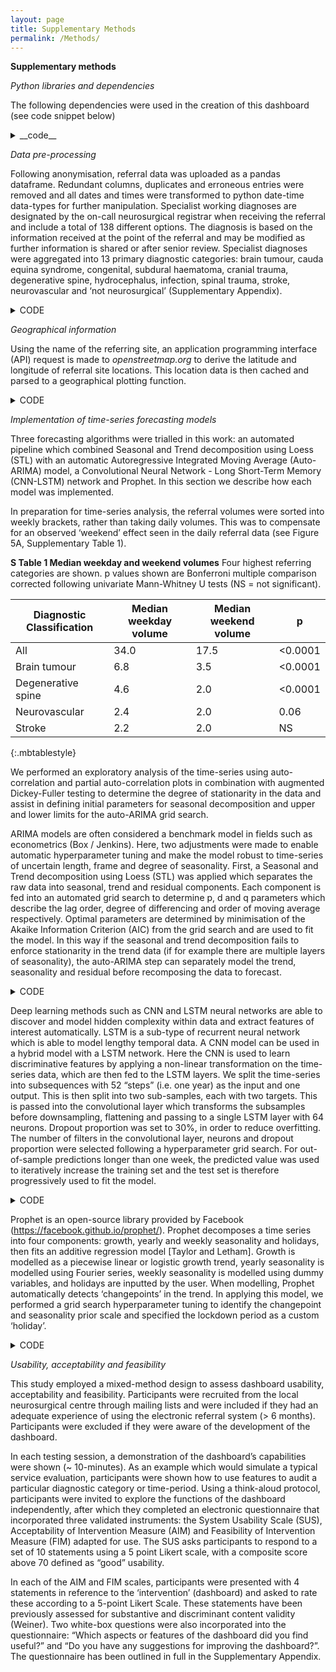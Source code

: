 ```yaml
---
layout: page
title: Supplementary Methods
permalink: /Methods/
---
```


__Supplementary methods__

*Python libraries and dependencies*

The following dependencies were used in the creation of this dashboard (see code snippet below)

<details>
<summary>__code__</summary>

{% highlight python %}
'pandas', 1.2.3
'numpy', 1.19.5
'matplotlib.pyplot', 3.4.1
'scipy', 1.6.2
'plotly', 5.3.1
'dash', 1.20.0
'dash_core_components', 1.16.0
'dash_html_components', 1.1.3
'requests', 2.25.1
'statsmodels', 0.11.0
'prophet', 1.0.1
'pmdarima' 1.81
'tensorflow' 2.4.1
{% endhighlight %}

</details>

*Data pre-processing*

Following anonymisation, referral data was uploaded as a pandas dataframe. Redundant columns, duplicates and erroneous entries were removed and all dates and times were transformed to python date-time data-types for further manipulation. Specialist working diagnoses are designated by the on-call neurosurgical registrar when receiving the referral and include a total of 138 different options. The diagnosis is based on the information received at the point of the referral and may be modified as further information is shared or after senior review. Specialist diagnoses were aggregated into 13 primary diagnostic categories: brain tumour, cauda equina syndrome, congenital, subdural haematoma, cranial trauma, degenerative spine, hydrocephalus, infection, spinal trauma, stroke, neurovascular and ‘not neurosurgical’ (Supplementary Appendix). 

<details>
<summary>CODE</summary>

{% highlight python %}
#Upload anonymised file - either saved as .csv or .pkl

df_all = pd.read_pickle(filename)

#Drop duplicates
df_all.drop_duplicates(inplace=True)

#Drop redundant columns
df_all.drop(columns = ['Referring Doctor Name','Bleep or Telephone No','MobileNo','Subsequent Doctor Grade Name','Subsequent Bleep Number','Subsequent Mobile No','Subsequent Dr Email Address','Subsequent Consultant Email Address'], inplace = True)

#Transform date-time entries to datetime datatype
df_all = transform_to_datetime(df_all, 'Referral Time')

#Convert specialist working diagnosis into primary diagnostic classification based on diagnosis table - see Appendix table
diagnosis_table = pd.read_csv('diagnoses_table.csv', low_memory=False)
df_all = add_classification_level(df_all, diagnosis_table,
                                  'Primary Classification')


## RELEVANT PROCESSING FUNCTIONS

def match_classification(diagnosis_table, classification_level,
                               diagnosis):
    diagnosis_level = diagnosis_table[
        diagnosis_table['Specialist working diagnosis'] ==
        diagnosis][classification_level]
    if (len(diagnosis_level.values) > 0):
        return diagnosis_level.values[0]
    return 'no_match'

def add_classification(input_df, diagnosis_table, classification_level):
    df_copy = copy.deepcopy(input_df)
    partial_func = partial(match_classification, diagnosis_table,
                           classification_level)
    df_copy[classification_level] = df_copy[
        'Specialist Working Diagnosis'].apply(partial_func)
    return df_copy
    
def transform_to_datetime(df, time_col):
    copy = df.copy()
    copy[time_col] = pd.to_datetime(copy[time_col], dayfirst=True)
    return copy
{% endhighlight %}

</details>

*Geographical information*

Using the name of the referring site, an application programming interface (API) request is made to *openstreetmap.org* to derive the latitude and longitude of referral site locations. This location data is then cached and parsed to a geographical plotting function.

<details>
<summary>CODE</summary>

{% highlight python %}
##API REQUEST TO GENERATE LATITUDE AND LONGITUDE CO-ORDINATES

def placemaker(df_all):
    
    #Parse and sort dataframe
    geocount = df_all
    geocount = geocount.groupby(by=['Primary Classification','Referring Hospital'])[['Age']].count().unstack(level=0)
    geocount.columns = geocount.columns.droplevel()
    geocount.fillna(value=0,inplace=True)
    geocount['total'] = geocount.sum(axis=1)
    geocount.reset_index(inplace = True)

    #Generate empty columns to fill location data in
    geocount['add'] = 0
    geocount['lon'] = 0
    geocount['lat'] = 0
    geocount = geocount.sort_values(by = 'total', ascending = False)
    geocount.reset_index(drop=True, inplace=True)

    #Generate list of unique hospitals from dataframe
    hosplist = geocount['Referring Hospital'].unique()
    hosplist = hosplist.tolist()

    #For each unique hospital, perform an API request
    for i,v in enumerate(hosplist):

        address = v
        url = 'https://nominatim.openstreetmap.org/search/' + urllib.parse.quote(address)+'?format=json'
        response = requests.get(url).json()
        geocount.loc[i,['add', 'lon', 'lat']] = [address,response[0]["lon"],response[0]["lat"]]
        
    #Create seperate dataframe to save location data to cache
    locmatch = pd.DataFrame()
    locmatch['Referring Hospital'] = geocount['add']
    locmatch['lon'] = geocount.lon
    locmatch['lat'] = geocount.lat
    locmatch.to_csv('locmatch2.csv')
        
    return geocount, hosplist, locmatch

##GENERATE GEOGRAPHICAL FIGURE

def geospatial(df, date1, date2,classification):
    
    #select data by time
    geocount = single_period(df, date1, date2)

    #filter df by primary classification and sort
    if classification != "all":
           geocount = geocount[geocount['Primary Classification'] == classification]

    geocount = geocount.groupby(by=['Primary Classification','Referring Hospital'])[['Age']].count().unstack(level=0)
    geocount.columns = geocount.columns.droplevel()
    geocount.fillna(value=0,inplace=True)
    geocount['total'] = geocount.sum(axis=1)
    geocount.reset_index(inplace = True)
    geocount = geocount.sort_values(by='total', ascending=False)
    geocount.reset_index(drop=True, inplace=True)
    geocount = geocount.merge(locmatch, on='Referring Hospital')

    #create figure, can be scaled by color or size
    fig5 = px.scatter_mapbox(geocount,
                             lat="lat",
                             lon="lon",
                             hover_name="Referring Hospital",
                             hover_data=["total"],
                             zoom=9,
                             height=300,
                             size=geocount.total,
                             size_max=40,
                             color="total",
                             center={
                                 'lat': 51.6,
                                 'lon': -0.26
                             },
                             opacity=0.7)

    #update layouts
    fig5.update_layout(mapbox_style='carto-positron')
    fig5['data'][0]['showlegend'] = False
    fig5['data'][0]['name'] = 'Referring Site'
    fig5.update_layout(margin={"r": 0, "t": 0, "l": 0, "b": 0})
    fig5.update_layout(autosize=True, width=800, height=800)

    return fig5


## RELEVANT PROCESSING FUNCTIONS

def single_period(df, date1, date2):
    return df[(df['Referral Time'] >= date1) & (df['Referral Time'] < date2)]


{% endhighlight %}

</details>

*Implementation of time-series forecasting models*

Three forecasting algorithms were trialled in this work: an automated pipeline which combined Seasonal and Trend decomposition using Loess (STL) with an automatic Autoregressive Integrated Moving Average (Auto-ARIMA) model, a Convolutional Neural Network - Long Short-Term Memory (CNN-LSTM) network and Prophet. In this section we describe how each model was implemented.

In preparation for time-series analysis, the referral volumes were sorted into weekly brackets, rather than taking daily volumes. This was to compensate for an observed ‘weekend’ effect seen in the daily referral data (see Figure 5A, Supplementary Table 1). 

__S Table 1 Median weekday and weekend volumes__ 
  Four highest referring categories are shown. p values shown are Bonferroni multiple comparison corrected following univariate Mann-Whitney U tests (NS = not significant).

| __Diagnostic Classification__ | __Median weekday volume__ | __Median weekend volume__ | __p__       |
|---------------------------|-----------------------|-----------------------|---------|
| All                       | 34.0                  | 17.5                  | <0.0001 |
| Brain tumour              | 6.8                   | 3.5                   | <0.0001 |
| Degenerative spine        | 4.6                   | 2.0                   | <0.0001 |
| Neurovascular             | 2.4                   | 2.0                   | 0.06    |
| Stroke                    | 2.2                   | 2.0                   | NS      |
{:.mbtablestyle}
                                                                                      
We performed an exploratory analysis of the time-series using auto-correlation and partial auto-correlation plots in combination with augmented Dickey-Fuller testing to determine the degree of stationarity in the data and assist in defining initial parameters for seasonal decomposition and upper and lower limits for the auto-ARIMA grid search.
                                                                                      
ARIMA models are often considered a benchmark model in fields such as econometrics (Box / Jenkins). Here, two adjustments were made to enable automatic hyperparameter tuning and make the model robust to time-series of uncertain length, frame and degree of seasonality. First, a Seasonal and Trend decomposition using Loess (STL) was applied which separates the raw data into seasonal, trend and residual components. Each component is fed into an automated grid search to determine p, d and q parameters which describe the lag order, degree of differencing and order of moving average respectively. Optimal parameters are determined by minimisation of the Akaike Information Criterion (AIC) from the grid search and are used to fit the model. In this way if the seasonal and trend decomposition fails to enforce stationarity in the trend data (if for example there are multiple layers of seasonality), the auto-ARIMA step can separately model the trend, seasonality and residual before recomposing the data to forecast.

<details>
<summary>CODE</summary>

{% highlight python %}
### STL/Auto-ARIMA model
#Run EDA on weekly time-series first to manually check seasonality

#Set variables
res = []

#STL period corresponds to expected seasonality. 4 chosen to reflect monthly seasonal changes.
##Also can use 52 for yearly or 26 for 6-monthly seasonality
period = 4

#How long into future/out-of-sample to make forecast
future = 0
#95% Confidence interval
confidence = 0.05

#STL decomposition with default parameters and period - can be further tuned using grid search
res = STL(df, period = period, robust = False).fit()

#Seasonal auto-ARIMA, stepwise can be changed to True for more thorough grid search
smodel = pm.auto_arima(res.seasonal,
                   start_p=0, max_p=5,
                   start_q=0, max_q=5,
                   seasonal=False,
                   stepwise = False,
                   start_d=0, max_d=5,
                   trace=False, error_action='ignore');

#Trend auto-ARIMA
tmodel = pm.auto_arima(res.trend,
                   start_p=0, max_p=5,
                   start_q=0, max_q=5,
                   seasonal=False,
                   stepwise = False,
                   start_d=0, max_d=5,
                   trace=False, error_action='ignore');

#Residual auto-ARIMA
rmodel = pm.auto_arima(res.resid,
                   start_p=0, max_p=5,
                   start_q=0, max_q=5,
                   seasonal=False,
                   stepwise = False,
                   start_d=0, max_d=5,
                   trace=False, error_action='ignore');

#Modelling seasonality
modelsea = SARIMAX(res.seasonal, order = smodel.order, seasonal_order= smodel.seasonal_order).fit()

#If Auto-ARIMA fails then use simple differenced d=1 model for trend
try:
    modeltrend = ARIMA(res.trend, order = tmodel.order, freq=interval).fit()
except:
    modeltrend = ARIMA(res.trend, order = (0,1,0), freq=interval).fit()
    
#Modelling residual
modelres = ARIMA(res.resid, order = rmodel.order, freq=interval).fit()

#Forecasting and recomposition
forecast_season  = modelsea.forecast(future, alpha=confidence)
forecast_trend, std_err_trend, confidence_int_trend = modeltrend.forecast(future, alpha=confidence)
forecast_resid, std_err_resid, confidence_int_resid = modelres.forecast(future, alpha=confidence)
forecast_final = forecast_season + forecast_trend + forecast_resid
conf = confidence_int_trend + confidence_int_resid                                
{% endhighlight %}

</details>

Deep learning methods such as CNN and LSTM neural networks are able to discover and model hidden complexity within data and extract features of interest automatically. LSTM is a sub-type of recurrent neural network which is able to model lengthy temporal data. A CNN model can be used in a hybrid model with a LSTM network. Here the CNN is used to learn discriminative features by applying a non-linear transformation on the time-series data, which are then fed to the LSTM layers. 
We split the time-series into subsequences with 52 “steps” (i.e. one year) as the input and one output. This is then split into two sub-samples, each with two targets. This is passed into the convolutional layer which transforms the subsamples before downsampling, flattening and passing to a single LSTM layer with 64 neurons. Dropout proportion was set to 30%, in order to reduce overfitting. The number of filters in the convolutional layer, neurons and dropout proportion were selected following a hyperparameter grid search. For out-of-sample predictions longer than one week, the predicted value was used to iteratively increase the training set and the test set is therefore progressively used to fit the model.

<details>
<summary>CODE</summary>

{% highlight python %}
###CNN-LSTM implementation

#Relevant imports
from tensorflow.keras.models import Sequential
from tensorflow.keras.layers import LSTM, Dense, Flatten, TimeDistributed, Conv1D, MaxPooling1D

# define input sequence from dataframe
sequence = df['all'].to_list()

# Set number of steps, keep even
n_steps = 52

# split into an array of subsequences, X = input
X, y = sequence_split(sequence, n_steps)

features = 1
n_seq = 2

# divided subsequence into 2 subsamples
n_steps_2 = n_steps/2

# reshape input data for CNN layer
X = X.reshape((X.shape[0], n_seq, n_steps2, features))

# set up sequential stack model
model = Sequential()

#CNN layer with 64 output filters, kernel size corresponds to length of convolutional window
model.add(TimeDistributed(Conv1D(filters=64, kernel_size=1, activation='relu'), input_shape=(None, n_steps2, n_features)))

# Down samples by pool size
model.add(TimeDistributed(MaxPooling1D(pool_size=2)))

#Flatten to single 1D vector
model.add(TimeDistributed(Flatten()))

#Single LSTM layer with 64 neurons
model.add(LSTM(64, activation='relu'))

#NN dense layer
model.add(Dense(1))

#ADAM optimisation using mse as a cost function
model.compile(optimizer='adam', loss='rmse')
model.fit(X, y, epochs=500, verbose=0)


## RELEVANT PROCESSING FUNCTIONS

def sequence_split(sequence, n_steps):
    
    #Prepare list variables
    X, y = list(), list()
    
    for i in range(len(sequence)):
        
        # find index at sequence end
        end_index = i + n_steps
        
        # stop code if has gone past total length of sequence
        if end_index > len(sequence)-1:
        break
        
        # divide sequence into subsamples
        seq_x, seq_y = sequence[i:end_index], sequence[end_index]
        X.append(seq_x)
        y.append(seq_y)
        
    return np.array(X), np.array(y)
{% endhighlight %}

</details>

Prophet is an open-source library provided by Facebook (https://facebook.github.io/prophet/). Prophet decomposes a time series into four components: growth, yearly and weekly seasonality and holidays, then fits an additive regression model [Taylor and Letham].  Growth is modelled as a piecewise linear or logistic growth trend, yearly seasonality is modelled using Fourier series, weekly seasonality is modelled using dummy variables, and holidays are inputted by the user. When modelling, Prophet automatically detects ‘changepoints’ in the trend. In applying this model, we performed a grid search hyperparameter tuning to identify the changepoint and seasonality prior scale and specified the lockdown period as a custom ‘holiday’.

<details>
<summary>CODE</summary>

{% highlight python %}
### Prophet implementation

#Specify dataframe and convert to prophet input

prophetdf = df.reset_index()
prophetdf.columns = ['ds', 'y']

#Specify weeks to predict
prediction = 1

#Specify lockdown period
lockdown = pd.DataFrame({
      'holiday': 'lockdown',
      'ds': pd.to_datetime(['2020-03-23']),
      'lower_window': 0,
      'upper_window': 84,
    })

#Set model parameters
model = Prophet(yearly_seasonality=True,
                weekly_seasonality=True,
                seasonality_mode='additive',
                interval_width=0.95,
                changepoint_prior_scale= 0.05,
                seasonality_prior_scale= 0.1,
                holidays = lockdown)

#Fit model
model.fit(prophetdf)
future = model.make_future_dataframe(periods=prediction,freq='W')

#Make predictions
forecast = model.predict(future)

{% endhighlight %}

</details>

*Usability, acceptability and feasibility*

This study employed a mixed-method design to assess dashboard usability, acceptability and feasibility. Participants were recruited from the local neurosurgical centre through mailing lists and were included if they had an adequate experience of using the electronic referral system (> 6 months). Participants were excluded if they were aware of the development of the dashboard. 

In each testing session, a demonstration of the dashboard’s capabilities were shown (~ 10-minutes). As an example which would simulate a typical service evaluation, participants were shown how to use features to audit a particular diagnostic category or time-period. Using a think-aloud protocol, participants were invited to explore the functions of the dashboard independently, after which they completed an electronic questionnaire that incorporated three validated instruments: the System Usability Scale (SUS), Acceptability of Intervention Measure (AIM) and Feasibility of Intervention Measure (FIM) adapted for use. The SUS asks participants to respond to a set of 10 statements using a 5 point Likert scale, with a composite score above 70 defined as “good” usability. 

In each of the AIM and FIM scales, participants were presented with 4 statements in reference to the ‘intervention’ (dashboard) and asked to rate these according to a 5-point Likert Scale. These statements have been previously assessed for substantive and discriminant content validity (Weiner). Two white-box questions were also incorporated into the questionnaire: “Which aspects or features of the dashboard did you find useful?” and “Do you have any suggestions for improving the dashboard?”. The questionnaire has been outlined in full in the Supplementary Appendix.
